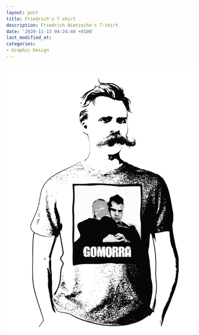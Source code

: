 ```yaml
---
layout: post
title: Friedrich's T-shirt
description: Friedrich Nietzsche's T-shirt
date: '2020-11-13 04:24:48 +0100'
last_modified_at:
categories:
- Graphic Design
---
```

![T-shirt design, Friedrich Nietzsche's Gomorra t-shirt](/images/T-Shirt_Nietsche-Gomorra.png)